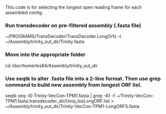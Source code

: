 This code is for selecting the longest open reading frame for each assembled contig. 

### Run transdecoder on pre-filtered assembly (.fasta file)
~/PROGRAMS/TransDecoder/TransDecoder.LongOrfs -t ~/Assembly/trinity_out_dir/Trinity.fasta

### Move into the appropriate folder
cd /dscrhome/les84/Assembly/trinity_out_dir

### Use seqtk to alter .fasta file into a 2-line format. Then use grep command to build new assembly from longest ORF list.
seqtk seq -l0 Trinity-VecCon-TPM1.fasta | grep -A1 -f ~/Trinity-VecCon-TPM1.fasta.transdecoder_dir/Uniq_IsoLongORF.list > ~/Assembly/trinity_out_dir/Trinity-VecCon-TPM1-LongORFS.fasta
